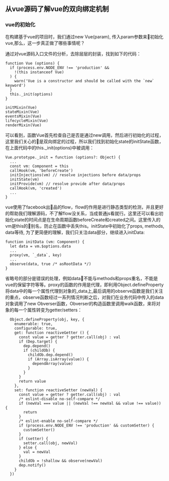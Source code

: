 ## 从vue源码了解vue的双向绑定机制

### vue的初始化

在构建基于vue的项目时，我们通过new Vue(param), 传入param参数来初始化vue,那么，这一步真正做了哪些事情呢？

通过对vue源码入口文件的分析，去除层层的封装，找到如下的代码：

    function Vue (options) {
      if (process.env.NODE_ENV !== 'production' &&
        !(this instanceof Vue)
      ) {
        warn('Vue is a constructor and should be called with the `new` keyword')
      }
      this._init(options)
    }

    initMixin(Vue)
    stateMixin(Vue)
    eventsMixin(Vue)
    lifecycleMixin(Vue)
    renderMixin(Vue)

可以看到，函数Vue首先检查自己是否是通过new调用，然后进行初始化的过程，这里我们关心的是双向绑定的过程，所以我们找到初始化state的initState函数，在上面代码中的this._init(options)中被调用：

    Vue.prototype._init = function (options?: Object) {
      ...
      const vm: Component = this
      callHook(vm, 'beforeCreate')
      initInjections(vm) // resolve injections before data/props
      initState(vm)
      initProvide(vm) // resolve provide after data/props
      callHook(vm, 'created')
      ...
    }

vue使用了facebook出品的flow，flow的作用是进行静态类型的检测，并且更好的帮助我们理解源码，不了解flow没关系，当成普通js看就行。这里还可以看出初始化state的时间点是在生命周期函数beforeCreate和created之间。这里传入的vm是this的别名，防止在函数中丢失this。initState中初始化了props, methods, data等待, 为了更简便的理解，我们只关注data部分，继续进入initData:

    function initData (vm: Component) {
      let data = vm.$options.data
      ...
      proxy(vm, `_data`, key)
      ...
      observe(data, true /* asRootData */)
    }

  省略号的部分是错误的处理，例如data不能与methods和props重名，不能是vue的保留字符等等。proxy的函数的作用是代理，即利用Object.defineProperty将data中的每一个属性代理到对象的_data上,最后调用的observe函数是我们关注的重点，observe函数经过一系列情况判断之后，对我们在业务代码中传入的data对象调用了new Obverser函数，Obverser的构造函数里调用walk函数，来将对象的每一个属性转变为getter/setters：

      Object.defineProperty(obj, key, {
        enumerable: true,
        configurable: true,
        get: function reactiveGetter () {
          const value = getter ? getter.call(obj) : val
          if (Dep.target) {
            dep.depend()
            if (childOb) {
              childOb.dep.depend()
              if (Array.isArray(value)) {
                dependArray(value)
              }
            }
          }
          return value
        },
        set: function reactiveSetter (newVal) {
          const value = getter ? getter.call(obj) : val
          /* eslint-disable no-self-compare */
          if (newVal === value || (newVal !== newVal && value !== value)) {
            return
          }
          /* eslint-enable no-self-compare */
          if (process.env.NODE_ENV !== 'production' && customSetter) {
            customSetter()
          }
          if (setter) {
            setter.call(obj, newVal)
          } else {
            val = newVal
          }
          childOb = !shallow && observe(newVal)
          dep.notify()
        }
      })
      

